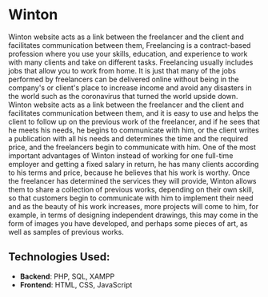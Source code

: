 # Winton
  Winton website acts as a link between the freelancer and the client and facilitates communication between them, Freelancing is a contract-based profession where you use your skills, education, and experience to work with many clients and take on different tasks. Freelancing usually includes jobs that allow you to work from home. It is just that many of the jobs performed by freelancers can be delivered online without being in the company's or client's place to increase income and avoid any disasters in the world such as the coronavirus that turned the world upside down. Winton website acts as a link between the freelancer and the client and facilitates communication between them, and it is easy to use and helps the client to follow up on the previous work of the freelancer, and if he sees that he meets his needs, he begins to communicate with him, or the client writes a publication with all his needs and determines the time and the required price, and the freelancers begin to communicate with him. One of the most important advantages of Winton instead of working for one full-time employer and getting a fixed salary in return, he has many clients according to his terms and price, because he believes that his work is worthy. Once the freelancer has determined the services they will provide, Winton allows them to share a collection of previous works, depending on their own skill, so that customers begin to communicate with him to implement their need and as the beauty of his work increases, more projects will come to him, for example, in terms of designing independent drawings, this may come in the form of images you have developed, and perhaps some pieces of art, as well as samples of previous works.
  ## Technologies Used:
  - **Backend**: PHP, SQL, XAMPP
  - **Frontend**: HTML, CSS, JavaScript
